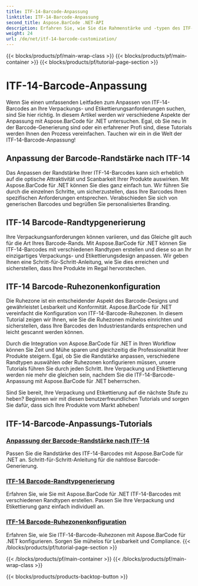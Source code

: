 ```yaml
---
title: ITF-14-Barcode-Anpassung
linktitle: ITF-14-Barcode-Anpassung
second_title: Aspose.BarCode .NET-API
description: Erfahren Sie, wie Sie die Rahmenstärke und -typen des ITF-14-Barcodes mit Aspose.BarCode für .NET anpassen. Optimieren Sie Ihre Verpackung und Etikettierung mühelos.
weight: 24
url: /de/net/itf-14-barcode-customization/
---
```


{{< blocks/products/pf/main-wrap-class >}}
{{< blocks/products/pf/main-container >}}
{{< blocks/products/pf/tutorial-page-section >}}

# ITF-14-Barcode-Anpassung

Wenn Sie einen umfassenden Leitfaden zum Anpassen von ITF-14-Barcodes an Ihre Verpackungs- und Etikettierungsanforderungen suchen, sind Sie hier richtig. In diesem Artikel werden wir verschiedene Aspekte der Anpassung mit Aspose.BarCode für .NET untersuchen. Egal, ob Sie neu in der Barcode-Generierung sind oder ein erfahrener Profi sind, diese Tutorials werden Ihnen den Prozess vereinfachen. Tauchen wir ein in die Welt der ITF-14-Barcode-Anpassung!

## Anpassung der Barcode-Randstärke nach ITF-14
Das Anpassen der Randstärke Ihrer ITF-14-Barcodes kann sich erheblich auf die optische Attraktivität und Scanbarkeit Ihrer Produkte auswirken. Mit Aspose.BarCode für .NET können Sie dies ganz einfach tun. Wir führen Sie durch die einzelnen Schritte, um sicherzustellen, dass Ihre Barcodes Ihren spezifischen Anforderungen entsprechen. Verabschieden Sie sich von generischen Barcodes und begrüßen Sie personalisiertes Branding.

## ITF-14 Barcode-Randtypgenerierung
Ihre Verpackungsanforderungen können variieren, und das Gleiche gilt auch für die Art Ihres Barcode-Rands. Mit Aspose.BarCode für .NET können Sie ITF-14-Barcodes mit verschiedenen Randtypen erstellen und diese so an Ihr einzigartiges Verpackungs- und Etikettierungsdesign anpassen. Wir geben Ihnen eine Schritt-für-Schritt-Anleitung, wie Sie dies erreichen und sicherstellen, dass Ihre Produkte im Regal hervorstechen.

## ITF-14 Barcode-Ruhezonenkonfiguration
Die Ruhezone ist ein entscheidender Aspekt des Barcode-Designs und gewährleistet Lesbarkeit und Konformität. Aspose.BarCode für .NET vereinfacht die Konfiguration von ITF-14-Barcode-Ruhezonen. In diesem Tutorial zeigen wir Ihnen, wie Sie die Ruhezonen mühelos einrichten und sicherstellen, dass Ihre Barcodes den Industriestandards entsprechen und leicht gescannt werden können.

Durch die Integration von Aspose.BarCode für .NET in Ihren Workflow können Sie Zeit und Mühe sparen und gleichzeitig die Professionalität Ihrer Produkte steigern. Egal, ob Sie die Randstärke anpassen, verschiedene Randtypen auswählen oder Ruhezonen konfigurieren müssen, unsere Tutorials führen Sie durch jeden Schritt. Ihre Verpackung und Etikettierung werden nie mehr die gleichen sein, nachdem Sie die ITF-14-Barcode-Anpassung mit Aspose.BarCode für .NET beherrschen.

Sind Sie bereit, Ihre Verpackung und Etikettierung auf die nächste Stufe zu heben? Beginnen wir mit diesen benutzerfreundlichen Tutorials und sorgen Sie dafür, dass sich Ihre Produkte vom Markt abheben!
## ITF-14-Barcode-Anpassungs-Tutorials
### [Anpassung der Barcode-Randstärke nach ITF-14](./itf-14-barcode-border-thickness-customization/)
Passen Sie die Randstärke des ITF-14-Barcodes mit Aspose.BarCode für .NET an. Schritt-für-Schritt-Anleitung für die nahtlose Barcode-Generierung.
### [ITF-14 Barcode-Randtypgenerierung](./itf-14-barcode-border-type-generation/)
Erfahren Sie, wie Sie mit Aspose.BarCode für .NET ITF-14-Barcodes mit verschiedenen Randtypen erstellen. Passen Sie Ihre Verpackung und Etikettierung ganz einfach individuell an.
### [ITF-14 Barcode-Ruhezonenkonfiguration](./itf-14-barcode-quiet-zone-configuration/)
Erfahren Sie, wie Sie ITF-14-Barcode-Ruhezonen mit Aspose.BarCode für .NET konfigurieren. Sorgen Sie mühelos für Lesbarkeit und Compliance.
{{< /blocks/products/pf/tutorial-page-section >}}

{{< /blocks/products/pf/main-container >}}
{{< /blocks/products/pf/main-wrap-class >}}

{{< blocks/products/products-backtop-button >}}
